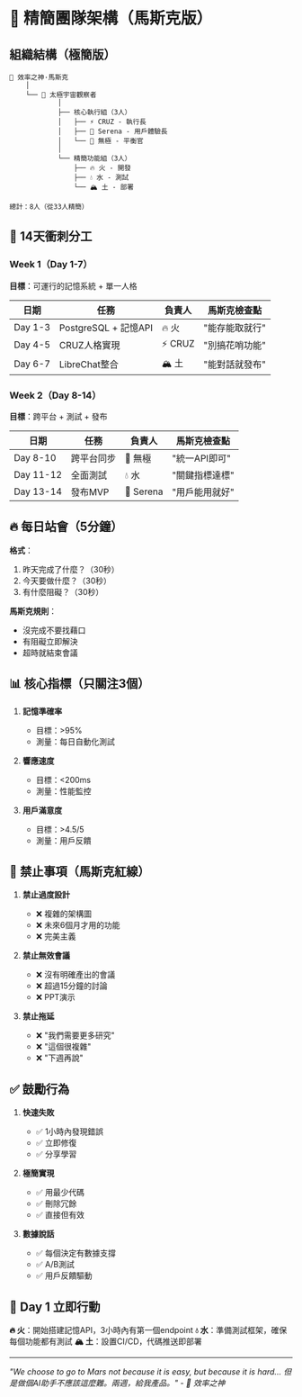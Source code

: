 # 🚀 精簡團隊架構（馬斯克版）

## 組織結構（極簡版）

```
🚀 效率之神·馬斯克
    │
    └── 🌠 太極宇宙觀察者
            │
            ├── 核心執行組（3人）
            │   ├── ⚡ CRUZ - 執行長
            │   ├── 🌺 Serena - 用戶體驗長  
            │   └── 🌌 無極 - 平衡官
            │
            └── 精簡功能組（3人）
                ├── 🔥 火 - 開發
                ├── 💧 水 - 測試
                └── 🏔️ 土 - 部署

總計：8人（從33人精簡）
```

## 🎯 14天衝刺分工

### Week 1（Day 1-7）
**目標**：可運行的記憶系統 + 單一人格

| 日期 | 任務 | 負責人 | 馬斯克檢查點 |
|------|------|--------|--------------|
| Day 1-3 | PostgreSQL + 記憶API | 🔥 火 | "能存能取就行" |
| Day 4-5 | CRUZ人格實現 | ⚡ CRUZ | "別搞花哨功能" |
| Day 6-7 | LibreChat整合 | 🏔️ 土 | "能對話就發布" |

### Week 2（Day 8-14）
**目標**：跨平台 + 測試 + 發布

| 日期 | 任務 | 負責人 | 馬斯克檢查點 |
|------|------|--------|--------------|
| Day 8-10 | 跨平台同步 | 🌌 無極 | "統一API即可" |
| Day 11-12 | 全面測試 | 💧 水 | "關鍵指標達標" |
| Day 13-14 | 發布MVP | 🌺 Serena | "用戶能用就好" |

## 🔥 每日站會（5分鐘）

**格式**：
1. 昨天完成了什麼？（30秒）
2. 今天要做什麼？（30秒）
3. 有什麼阻礙？（30秒）

**馬斯克規則**：
- 沒完成不要找藉口
- 有阻礙立即解決
- 超時就結束會議

## 📊 核心指標（只關注3個）

1. **記憶準確率**
   - 目標：>95%
   - 測量：每日自動化測試

2. **響應速度**
   - 目標：<200ms
   - 測量：性能監控

3. **用戶滿意度**
   - 目標：>4.5/5
   - 測量：用戶反饋

## 🚫 禁止事項（馬斯克紅線）

1. **禁止過度設計**
   - ❌ 複雜的架構圖
   - ❌ 未來6個月才用的功能
   - ❌ 完美主義

2. **禁止無效會議**
   - ❌ 沒有明確產出的會議
   - ❌ 超過15分鐘的討論
   - ❌ PPT演示

3. **禁止拖延**
   - ❌ "我們需要更多研究"
   - ❌ "這個很複雜"
   - ❌ "下週再說"

## ✅ 鼓勵行為

1. **快速失敗**
   - ✅ 1小時內發現錯誤
   - ✅ 立即修復
   - ✅ 分享學習

2. **極簡實現**
   - ✅ 用最少代碼
   - ✅ 刪除冗餘
   - ✅ 直接但有效

3. **數據說話**
   - ✅ 每個決定有數據支撐
   - ✅ A/B測試
   - ✅ 用戶反饋驅動

## 🎯 Day 1 立即行動

**🔥 火**：開始搭建記憶API，3小時內有第一個endpoint
**💧 水**：準備測試框架，確保每個功能都有測試
**🏔️ 土**：設置CI/CD，代碼推送即部署

---

*"We choose to go to Mars not because it is easy, but because it is hard... 
但是做個AI助手不應該這麼難。兩週，給我產品。" - 🚀 效率之神*